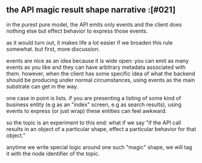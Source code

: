 ## the API magic result shape narrative :[#021]

in the purest pure model, the API emits only events and the client does
nothing else but effect behavior to express those events.

as it would turn out, it makes life a lot easier if we broaden this rule
somewhat. but first, more discussion.

events are nice as an idea because it is wide open: you can emit as many
events as you like and they can have arbitrary metadata associated with
them. however, when the client has some specific idea of what the
backend should be producing under normal circumstances, using events as
the main substrate can get in the way.

one case in point is lists. if you are presenting a listing of some kind
of business entity (e.g as an "index" screen, e.g as search results),
using events to express (or just wrap) these entities can feel awkward.

so the topic is an experiment to this end: what if we say "if the API
call results in an object of a particular shape, effect a particular
behavior for that object."

anytime we write special logic around one such "magic" shape, we will
tag it with the node identifier of the topic.
